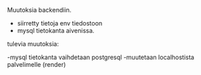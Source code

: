 Muutoksia backendiin. 

- siirretty tietoja env tiedostoon
- mysql tietokanta aivenissa.


tulevia muutoksia:

-mysql tietokanta vaihdetaan postgresql
-muutetaan localhostista palvelimelle  (render)
